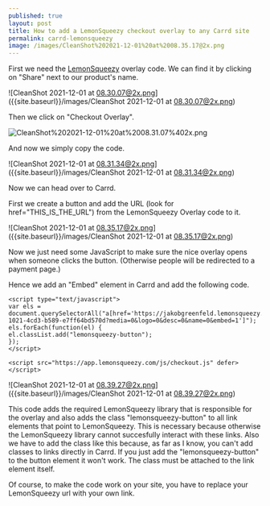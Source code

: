 ```yaml
---
published: true
layout: post
title: How to add a LemonSqueezy checkout overlay to any Carrd site
permalink: carrd-lemonsqueezy
image: /images/CleanShot%202021-12-01%20at%2008.35.17@2x.png
---
```



First we need the [LemonSqueezy](https://www.lemonsqueezy.com) overlay code. We can find it by clicking on "Share" next to our product's name.

![CleanShot 2021-12-01 at 08.30.07@2x.png]({{site.baseurl}}/images/CleanShot 2021-12-01 at 08.30.07@2x.png)



Then we click on "Checkout Overlay".

![CleanShot%202021-12-01%20at%2008.31.07%402x.png]({{site.baseurl}}/images/CleanShot%202021-12-01%20at%2008.31.07%402x.png)

And now we simply copy the code.

![CleanShot 2021-12-01 at 08.31.34@2x.png]({{site.baseurl}}/images/CleanShot 2021-12-01 at 08.31.34@2x.png)



Now we can head over to Carrd. 

First we create a button and add the URL (look for href="THIS_IS_THE_URL") from the LemonSqueezy Overlay code to it. 

![CleanShot 2021-12-01 at 08.35.17@2x.png]({{site.baseurl}}/images/CleanShot 2021-12-01 at 08.35.17@2x.png)


Now we just need some JavaScript to make sure the nice overlay opens when someone clicks the button. (Otherwise people will be redirected to a payment page.)

Hence we add an "Embed" element in Carrd and add the following code.


    <script type="text/javascript">
    var els = document.querySelectorAll("a[href='https://jakobgreenfeld.lemonsqueezy.com/checkout/buy/3057c25d-1021-4cd3-b589-e7ff64bd570d?media=0&logo=0&desc=0&name=0&embed=1']");
    els.forEach(function(el) {
    el.classList.add("lemonsqueezy-button");
    });
    </script>
    
    <script src="https://app.lemonsqueezy.com/js/checkout.js" defer></script>
    
 
 ![CleanShot 2021-12-01 at 08.39.27@2x.png]({{site.baseurl}}/images/CleanShot 2021-12-01 at 08.39.27@2x.png)


This code adds the required LemonSqueezy library that is responsible for the overlay and also adds the class "lemonsqueezy-button" to all link elements that point to LemonSqueezy. This is necessary because otherwise the LemonSqueezy library cannot succesfully interact with these links. Also we have to add the class like this because, as far as I know, you can't add classes to links directly in Carrd. If you just add the "lemonsqueezy-button" to the button element it won't work. The class must be attached to the link element itself. 

Of course, to make the code work on your site, you have to replace your LemonSqueezy url with your own link.
